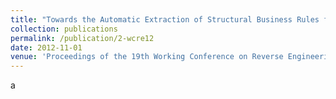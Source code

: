 ```yaml
---
title: "Towards the Automatic Extraction of Structural Business Rules from Legacy Databases"
collection: publications
permalink: /publication/2-wcre12
date: 2012-11-01
venue: 'Proceedings of the 19th Working Conference on Reverse Engineering (WCRE'12), pp. 479-488, (Industry track)'
---
```

a